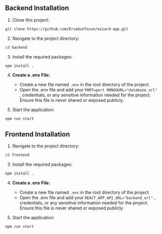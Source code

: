 ## Backend Installation

1. Clone this project:

```bash
git clone https://github.com/ErsaGunTosun/wizard-app.git
```

2. Navigate to the project directory:

```bash
cd backend
```

3. Install the required packages:

```bash
npm install .
```

4. **Create a .env File:**
    - Create a new file named `.env` in the root directory of the project.
    - Open the .env file and add your `PORT=port MONGOURL="database_url" ` , credentials, or any sensitive information needed for the project. Ensure this file is never shared or exposed publicly.

5. Start the application:

```bash
npm run start
```

## Frontend Installation

1. Navigate to the project directory:
```bash
cd frontend
```

3. Install the required packages:

```bash
npm install .
```

4. **Create a .env File:**
    - Create a new file named `.env` in the root directory of the project.
    - Open the .env file and add your `REACT_APP_API_URL="backend_url"` , credentials, or any sensitive information needed for the project. Ensure this file is never shared or exposed publicly.

5. Start the application:

```bash
npm run start
```
